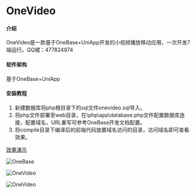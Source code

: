 # OneVideo

#### 介绍
OneVideo是一款基于OneBase+UniApp开发的小视频播放移动应用，一次开发7端运行。QQ裙：477824874

#### 软件架构
基于OneBase+UniApp



#### 安装教程

1. 新建数据库将php根目录下的sql文件onevideo.sql导入。
2. 将php文件部署至web目录，在\php\app\database.php文件配置数据库连接，配置域名，URL重写可参考OneBase开发文档配置。
3. 将compile目录下编译后的前端代码放置域名访问的目录，访问域名即可查看效果。

[效果演示](http://onevideo.onebase.org)

![OneBase](https://images.gitee.com/uploads/images/2019/0308/184454_c5fb3c79_917834.jpeg "QQ图片20190308184435.jpg")

![OneVideo](https://images.gitee.com/uploads/images/2019/0308/184522_df46393f_917834.jpeg "QQ图片20190308184425.jpg")

![OneVideo](https://images.gitee.com/uploads/images/2019/0308/184538_3ad40bb5_917834.jpeg "QQ图片20190308184440.jpg")
